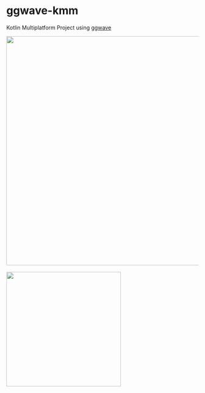 # ggwave-kmm

Kotlin Multiplatform Project using [ggwave](https://github.com/ggerganov/ggwave)

<img src="https://github.com/user-attachments/assets/75ac400c-1955-4ddc-b251-b819223174d1" width=600 />
<br/><br/>
<img src="https://github.com/user-attachments/assets/aca36caf-8cc3-44fc-90ac-3a4a08b9b025" width=300 />
<br/><br/>

